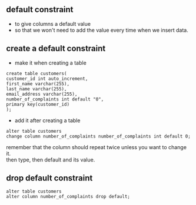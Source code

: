## default constraint

- to give columns a default value 
- so that we won't need to add the value every time when we insert data. 

## create a default constraint

- make it when creating a table

```
create table customers(
customer_id int auto_increment,
first_name varchar(255),
last_name varchar(255),
email_address varchar(255),
number_of_complaints int default "0",
primary key(customer_id)
);
```

- add it after creating a table
```
alter table customers
change column number_of_complaints number_of_complaints int default 0;
```
remember that the column should repeat twice unless you want to change it.  
then type, then default and its value.


## drop default constraint

```
alter table customers
alter column number_of_complaints drop default;
```





